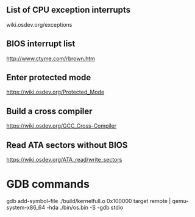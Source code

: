 ## List of CPU exception interrupts
wiki.osdev.org/exceptions

## BIOS interrupt list
http://www.ctyme.com/rbrown.htm

## Enter protected mode
https://wiki.osdev.org/Protected_Mode

## Build a cross compiler
https://wiki.osdev.org/GCC_Cross-Compiler

## Read ATA sectors without BIOS
https://wiki.osdev.org/ATA_read/write_sectors

# GDB commands

gdb
add-symbol-file ./build/kernelfull.o 0x100000
target remote | qemu-system-x86_64 -hda ./bin/os.bin -S -gdb stdio